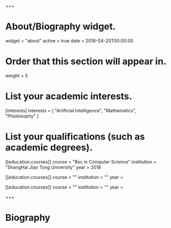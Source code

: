 +++
# About/Biography widget.
widget = "about"
active = true
date = 2016-04-20T00:00:00

# Order that this section will appear in.
weight = 5

# List your academic interests.
[interests]
  interests = [
    "Artificial Intelligence",
    "Mathematics",
    "Phiolosophy"
  ]

# List your qualifications (such as academic degrees).
[[education.courses]]
  course = "Bsc in Computer Science"
  institution = "ShangHai Jiao Tong University"
  year = 2018

[[education.courses]]
  course = ""
  institution = ""
  year = 

[[education.courses]]
  course = ""
  institution = ""
  year = 
 
+++

# Biography


